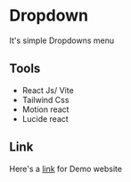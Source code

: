 # Dropdown

It's simple Dropdowns menu
## Tools

- React Js/ Vite
- Tailwind Css
- Motion react
- Lucide react

## Link

Here's a [link](https://dropdowns-eight.vercel.app/) for Demo website
